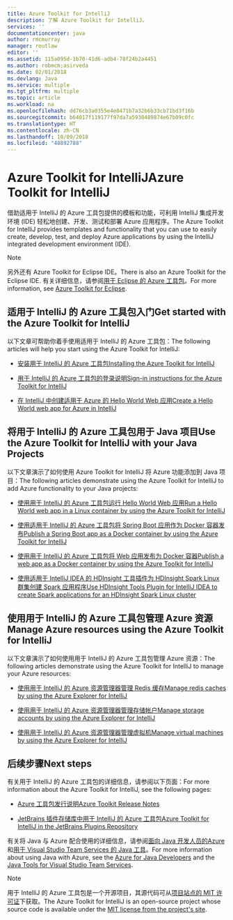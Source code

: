 ```yaml
---
title: Azure Toolkit for IntelliJ
description: 了解 Azure Toolkit for IntelliJ。
services: ''
documentationcenter: java
author: rmcmurray
manager: routlaw
editor: ''
ms.assetid: 115a095d-1b70-41d6-adb4-78f24b2a4451
ms.author: robmcm;asirveda
ms.date: 02/01/2018
ms.devlang: Java
ms.service: multiple
ms.tgt_pltfrm: multiple
ms.topic: article
ms.workload: na
ms.openlocfilehash: dd76cb3a0355e4e8471b7a32b6b33cb71bd3f16b
ms.sourcegitcommit: b64017f119177f97da7a5930489874e67b09c0fc
ms.translationtype: HT
ms.contentlocale: zh-CN
ms.lasthandoff: 10/09/2018
ms.locfileid: "48892788"
---
```

# <a name="azure-toolkit-for-intellij"></a><span data-ttu-id="586c5-103">Azure Toolkit for IntelliJ</span><span class="sxs-lookup"><span data-stu-id="586c5-103">Azure Toolkit for IntelliJ</span></span>
<span data-ttu-id="586c5-104">借助适用于 IntelliJ 的 Azure 工具包提供的模板和功能，可利用 IntelliJ 集成开发环境 (IDE) 轻松地创建、开发、测试和部署 Azure 应用程序。</span><span class="sxs-lookup"><span data-stu-id="586c5-104">The Azure Toolkit for IntelliJ provides templates and functionality that you can use to easily create, develop, test, and deploy Azure applications by using the IntelliJ integrated development environment (IDE).</span></span>

> [!NOTE]
> 
> <span data-ttu-id="586c5-105">另外还有 Azure Toolkit for Eclipse IDE。</span><span class="sxs-lookup"><span data-stu-id="586c5-105">There is also an Azure Toolkit for the Eclipse IDE.</span></span> <span data-ttu-id="586c5-106">有关详细信息，请参阅[用于 Eclipse 的 Azure 工具包](../eclipse/azure-toolkit-for-eclipse.md)。</span><span class="sxs-lookup"><span data-stu-id="586c5-106">For more information, see [Azure Toolkit for Eclipse](../eclipse/azure-toolkit-for-eclipse.md).</span></span>
> 

## <a name="get-started-with-the-azure-toolkit-for-intellij"></a><span data-ttu-id="586c5-107">适用于 IntelliJ 的 Azure 工具包入门</span><span class="sxs-lookup"><span data-stu-id="586c5-107">Get started with the Azure Toolkit for IntelliJ</span></span>
<span data-ttu-id="586c5-108">以下文章可帮助你着手使用适用于 IntelliJ 的 Azure 工具包：</span><span class="sxs-lookup"><span data-stu-id="586c5-108">The following articles will help you start using the Azure Toolkit for IntelliJ:</span></span>

* [<span data-ttu-id="586c5-109">安装用于 IntelliJ 的 Azure 工具包</span><span class="sxs-lookup"><span data-stu-id="586c5-109">Installing the Azure Toolkit for IntelliJ</span></span>](azure-toolkit-for-intellij-installation.md)

* [<span data-ttu-id="586c5-110">用于 IntelliJ 的 Azure 工具包的登录说明</span><span class="sxs-lookup"><span data-stu-id="586c5-110">Sign-in instructions for the Azure Toolkit for IntelliJ</span></span>](azure-toolkit-for-intellij-sign-in-instructions.md)

* [<span data-ttu-id="586c5-111">在 IntelliJ 中创建适用于 Azure 的 Hello World Web 应用</span><span class="sxs-lookup"><span data-stu-id="586c5-111">Create a Hello World web app for Azure in IntelliJ</span></span>](azure-toolkit-for-intellij-create-hello-world-web-app.md)

## <a name="use-the-azure-toolkit-for-intellij-with-your-java-projects"></a><span data-ttu-id="586c5-112">将用于 IntelliJ 的 Azure 工具包用于 Java 项目</span><span class="sxs-lookup"><span data-stu-id="586c5-112">Use the Azure Toolkit for IntelliJ with your Java Projects</span></span>
<span data-ttu-id="586c5-113">以下文章演示了如何使用 Azure Toolkit for IntelliJ 将 Azure 功能添加到 Java 项目：</span><span class="sxs-lookup"><span data-stu-id="586c5-113">The following articles demonstrate using the Azure Toolkit for IntelliJ to add Azure functionality to your Java projects:</span></span>

* [<span data-ttu-id="586c5-114">使用用于 IntelliJ 的 Azure 工具包运行 Hello World Web 应用</span><span class="sxs-lookup"><span data-stu-id="586c5-114">Run a Hello World web app in a Linux container by using the Azure Toolkit for IntelliJ</span></span>](azure-toolkit-for-intellij-hello-world-web-app-linux.md)

* [<span data-ttu-id="586c5-115">使用适用于 IntelliJ 的 Azure 工具包将 Spring Boot 应用作为 Docker 容器发布</span><span class="sxs-lookup"><span data-stu-id="586c5-115">Publish a Spring Boot app as a Docker container by using the Azure Toolkit for IntelliJ</span></span>](azure-toolkit-for-intellij-publish-spring-boot-docker-app.md)

* [<span data-ttu-id="586c5-116">使用用于 IntelliJ 的 Azure 工具包将 Web 应用发布为 Docker 容器</span><span class="sxs-lookup"><span data-stu-id="586c5-116">Publish a web app as a Docker container by using the Azure Toolkit for IntelliJ</span></span>](azure-toolkit-for-intellij-publish-as-docker-container.md)

* [<span data-ttu-id="586c5-117">使用适用于 IntelliJ IDEA 的 HDInsight 工具插件为 HDInsight Spark Linux 群集创建 Spark 应用程序</span><span class="sxs-lookup"><span data-stu-id="586c5-117">Use HDInsight Tools Plugin for IntelliJ IDEA to create Spark applications for an HDInsight Spark Linux cluster</span></span>](/azure/hdinsight/hdinsight-apache-spark-intellij-tool-plugin)

## <a name="manage-azure-resources-using-the-azure-toolkit-for-intellij"></a><span data-ttu-id="586c5-118">使用用于 IntelliJ 的 Azure 工具包管理 Azure 资源</span><span class="sxs-lookup"><span data-stu-id="586c5-118">Manage Azure resources using the Azure Toolkit for IntelliJ</span></span>
<span data-ttu-id="586c5-119">以下文章演示了如何使用用于 IntelliJ 的 Azure 工具包管理 Azure 资源：</span><span class="sxs-lookup"><span data-stu-id="586c5-119">The following articles demonstrate using the Azure Toolkit for IntelliJ to manage your Azure resources:</span></span>

* [<span data-ttu-id="586c5-120">使用用于 IntelliJ 的 Azure 资源管理器管理 Redis 缓存</span><span class="sxs-lookup"><span data-stu-id="586c5-120">Manage redis caches by using the Azure Explorer for IntelliJ</span></span>](azure-toolkit-for-intellij-managing-redis-caches-using-azure-explorer.md)

* [<span data-ttu-id="586c5-121">使用用于 IntelliJ 的 Azure 资源管理器管理存储帐户</span><span class="sxs-lookup"><span data-stu-id="586c5-121">Manage storage accounts by using the Azure Explorer for IntelliJ</span></span>](azure-toolkit-for-intellij-managing-virtual-machines-using-azure-explorer.md)

* [<span data-ttu-id="586c5-122">使用用于 IntelliJ 的 Azure 资源管理器管理虚拟机</span><span class="sxs-lookup"><span data-stu-id="586c5-122">Manage virtual machines by using the Azure Explorer for IntelliJ</span></span>](azure-toolkit-for-intellij-managing-storage-accounts-using-azure-explorer.md)

## <a name="next-steps"></a><span data-ttu-id="586c5-123">后续步骤</span><span class="sxs-lookup"><span data-stu-id="586c5-123">Next steps</span></span>

<span data-ttu-id="586c5-124">有关用于 IntelliJ 的 Azure 工具包的详细信息，请参阅以下页面：</span><span class="sxs-lookup"><span data-stu-id="586c5-124">For more information about the Azure Toolkit for IntelliJ, see the following pages:</span></span>

* [<span data-ttu-id="586c5-125">Azure 工具包发行说明</span><span class="sxs-lookup"><span data-stu-id="586c5-125">Azure Toolkit Release Notes</span></span>](https://github.com/Microsoft/azure-tools-for-java/releases)

* [<span data-ttu-id="586c5-126">JetBrains 插件存储库中用于 IntelliJ 的 Azure 工具包</span><span class="sxs-lookup"><span data-stu-id="586c5-126">Azure Toolkit for IntelliJ in the JetBrains Plugins Repository</span></span>](https://plugins.jetbrains.com/plugin/8053-azure-toolkit-for-intellij)

<span data-ttu-id="586c5-127">有关将 Java 与 Azure 配合使用的详细信息，请参阅[面向 Java 开发人员的Azure](https://docs.microsoft.com/java/azure/) 和[用于 Visual Studio Team Services 的 Java 工具](https://java.visualstudio.com/)。</span><span class="sxs-lookup"><span data-stu-id="586c5-127">For more information about using Java with Azure, see the [Azure for Java Developers](https://docs.microsoft.com/java/azure/) and the [Java Tools for Visual Studio Team Services](https://java.visualstudio.com/).</span></span>

> [!NOTE]
> 
> <span data-ttu-id="586c5-128">用于 IntelliJ 的 Azure 工具包是一个开源项目，其源代码可从[项目站点的 MIT 许可证](https://github.com/microsoft/azure-tools-for-java)下获取。</span><span class="sxs-lookup"><span data-stu-id="586c5-128">The Azure Toolkit for IntelliJ is an open-source project whose source code is available under the [MIT license from the project's site](https://github.com/microsoft/azure-tools-for-java).</span></span>
> 

<!-- [!INCLUDE [azure-toolkit-for-intellij-additional-resources](../includes/azure-toolkit-for-intellij-additional-resources.md)] -->

<!-- URL List -->

[Azure for Java Developers]: https://docs.microsoft.com/java/azure/
[Java Tools for Visual Studio Team Services]: https://java.visualstudio.com/

<!-- Temporarily Deprecated URLs -->

<!-- [Debug a Java Web App on Azure in IntelliJ]: ./app-service-web/app-service-web-debug-java-web-app-in-intellij.md -->
